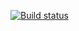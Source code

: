 [![Build status](https://ci.appveyor.com/api/projects/status/rr58uxlohbgr6158/branch/master?svg=true)](https://ci.appveyor.com/project/manny1892/auto2/branch/master)
